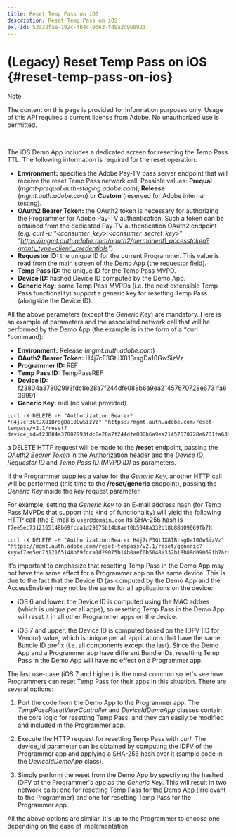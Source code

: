 ```yaml
---
title: Reset Temp Pass on iOS
description: Reset Temp Pass on iOS
exl-id: 53a22fae-192c-4b4c-9d63-fd9a2d960923
---
```

# (Legacy) Reset Temp Pass on iOS {#reset-temp-pass-on-ios}

>[!NOTE]
>
>The content on this page is provided for information purposes only. Usage of this API requires a current license from Adobe. No unauthorized use is permitted.

</br>

The iOS Demo App includes a dedicated screen for resetting the Temp Pass TTL. The following information is required for the reset operation:

- **Environment:** specifies the Adobe Pay-TV pass server endpoint that will receive the reset Temp Pass network call. Possible values: **Prequal** (*mgmt-prequal.auth-staging.adobe.com*), **Release** (*mgmt.auth.adobe.com*) or **Custom** (reserved for Adobe internal testing).
- **OAuth2 Bearer Token:** the OAuth2 token is necessary for authorizing the Programmer for Adobe Pay-TV authentication. Such a token can be obtained from the dedicated Pay-TV authentication OAuth2 endpoint (e.g. *curl -u "\<consumer\_key\>:\<consumer\_secret\_key\>*" *"https://mgmt.auth.adobe.com/oauth2/permanent\_accesstoken?grant\_type=client\_credentials"*).
- **Requestor ID:** the unique ID for the current Programmer. This value is read from the main screen of the Demo App (the requestor field).
- **Temp Pass ID:** the unique ID for the Temp Pass MVPD.
- **Device ID:** hashed Device ID computed by the Demo App.
- **Generic Key:** some Temp Pass MVPDs (i.e. the next extensible Temp Pass functionality) support a generic key for resetting Temp Pass (alongside the Device ID).

All the above parameters (except the *Generic Key*) are mandatory. Here is an example of parameters and the associated network call that will be performed by the Demo App (the example is in the form of a *curl *command):

- **Environment:** Release (*mgmt.auth.adobe.com*)
- **OAuth2 Bearer Token:** H4j7cF3GtJX81BrsgDa10GwSizVz
- **Programmer ID:** REF
- **Temp Pass ID:** TempPassREF
- **Device ID:** f23804a37802993fdc8e28a7f244dfe088b6a9ea21457670728e6731fa639991 
- **Generic Key:** null (no value provided)

```curl
curl -X DELETE -H "Authorization:Bearer* *H4j7cF3GtJX81BrsgDa10GwSizVz" "https://mgmt.auth.adobe.com/reset-tempass/v2.1/reset?device_id=f23804a37802993fdc8e28a7f244dfe088b6a9ea21457670728e6731fa639991&requestor_id=REF&mvpd_id=TempPassREF"
```

a DELETE HTTP request will be made to the **/reset** endpoint, passing the *OAuth2 Bearer Token* in the Authorization header and the *Device ID*, *Requestor ID* and *Temp Pass ID (MVPD ID)* as parameters.

If the Programmer supplies a value for the *Generic Key*, another HTTP call will be performed (this time to the **/reset/generic** endpoint), passing the *Generic Key* inside the *key* request parameter.

For example, setting the *Generic Key* to an E-mail address hash (for
Temp Pass MVPDs that support this kind of functionality) will yield the
following HTTP call (the E-mail is `user@domain.com` its SHA-256
hash is `f7ee5ec7312165148b69fcca1d29075b14b8aef0b5048a332b18b88d09069fb7`):

```curl
curl -X DELETE -H "Authorization:Bearer H4j7cF3GtJX81BrsgDa10GwSizVz"
"https://mgmt.auth.adobe.com/reset-tempass/v2.1/reset/generic?key=f7ee5ec7312165148b69fcca1d29075b14b8aef0b5048a332b18b88d09069fb7&requestor_id=REF&mvpd_id=TempPassREF"
```

It's important to emphasize that resetting Temp Pass in the Demo App may not have the same effect for a Programmer app on the same device. This is due to the fact that the Device ID (as computed by the Demo App and the AccessEnabler) may not be the same for all applications on the device:

- iOS 6 and lower: the Device ID is computed using the MAC addres (which is unique per all apps), so resetting Temp Pass in the Demo App will reset it in all other Programmer apps on the device.

- iOS 7 and upper: the Device ID is computed based on the IDFV (ID for  Vendor) value, which is unique per all applications that have the same Bundle ID prefix (i.e. all components except the last). Since the Demo App and a Programmer app have different Bundle IDs, resetting Temp Pass in the Demo App will have no effect on a Programmer app.

The last use-case (iOS 7 and higher) is the most common so let's see how Programmers can reset Temp Pass for their apps in this situation. There are several options:

1.  Port the code from the Demo App to the Programmer app. The *TempPassResetViewController* and *DeviceIdDemoApp* classes contain the core logic for resetting Temp Pass, and they can easily be modified and included in the Programmer app.

1.  Execute the HTTP request for resetting Temp Pass with *curl*. The device\_Id parameter can be obtained by computing the IDFV of the Programmer app and applying a SHA-256 hash over it (sample code in the *DeviceIdDemoApp* class).

1.  Simply perform the reset from the Demo App by specifying the hashed IDFV of the Programmer's app as the *Generic Key*. This will result in two network calls: one for resetting Temp Pass for the Demo App (irrelevant to the Programmer) and one for resetting Temp Pass for the Programmer app.

All the above options are similar, it's up to the Programmer to choose one depending on the ease of implementation.
